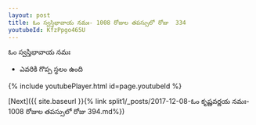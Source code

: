 ```yaml
---
layout: post
title: ఓం స్వస్తిభావాయ నమః- 1008 రోజుల తపస్సులో రోజు  334
youtubeId: KfzPpgo465U
---
```

 
 
 ఓం స్వస్తిభావాయ నమః  
 
 -  ఎవరికి గొప్ప స్థలం ఉంది 
 
  
 
  
 
 
 
 
 
 


{% include youtubePlayer.html id=page.youtubeId %}
 
[Next]({{ site.baseurl }}{% link  split1/_posts/2017-12-08-ఓం కృష్ణవర్ణయ నమః- 1008 రోజుల తపస్సులో రోజు  394.md%})
 
